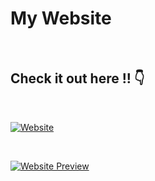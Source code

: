 # My Website
<br>

## Check it out here !! 👇 

<br>

[![Website](https://img.shields.io/badge/Live%20Demo-Visit%20Now-brightgreen)](https://your-website-link.com)

<br>

[![Website Preview](e-commerce-92mziev1d-gargjatin03s-projects.vercel.app)](https://e-commerce-dun-phi.vercel.app/)

